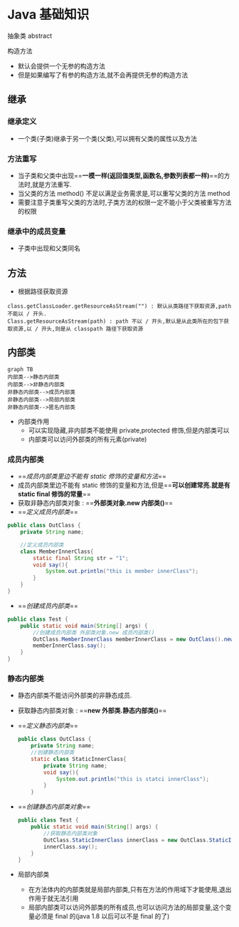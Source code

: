 # Java 基础知识
抽象类 abstract

构造方法
- 默认会提供一个无参的构造方法
- 但是如果编写了有参的构造方法,就不会再提供无参的构造方法

## 继承
### 继承定义
- 一个类(子类)继承于另一个类(父类),可以拥有父类的属性以及方法

### 方法重写
- 当子类和父类中出现==**一模一样(返回值类型,函数名,参数列表都一样)**==的方法时,就是方法重写.
- 当父类的方法 method() 不足以满足业务需求是,可以重写父类的方法 method
- 需要注意子类重写父类的方法时,子类方法的权限一定不能小于父类被重写方法的权限

### 继承中的成员变量
- 子类中出现和父类同名




## 方法
- 根据路径获取资源
    
```properties
class.getClassLoader.getResourceAsStream("") : 默认从类路径下获取资源,path不能以 / 开头.
Class.getResourceAsStream(path) : path 不以 / 开头,默认是从此类所在的包下获取资源,以 / 开头,则是从 classpath 路径下获取资源
```

## 内部类

```mermaid
graph TB
内部类-->静态内部类
内部类-->非静态内部类
非静态内部类-->成员内部类
非静态内部类-->局部内部类
非静态内部类-->匿名内部类
```

- 内部类作用
    - 可以实现隐藏,非内部类不能使用 private,protected 修饰,但是内部类可以
    - 内部类可以访问外部类的所有元素(private)

###  成员内部类
- ==*成员内部类里边不能有 static 修饰的变量和方法*==
- 成员内部类里边不能有 static 修饰的变量和方法,但是==**可以创建常亮.就是有 static final 修饰的常量**==
- 获取非静态内部类对象 : ==**外部类对象.new 内部类()**==
- ==*定义成员内部类*==

```java
public class OutClass {
    private String name;

    //定义成员内部类
    class MemberInnerClass{
        static final String str = "1";
        void say(){
            System.out.println("this is member innerClass");
        }
    }
}
```

- ==*创建成员内部类*==

```java
public class Test {
    public static void main(String[] args) {
        //创建成员内部类 外部类对象.new 成员内部类()
        OutClass.MemberInnerClass memberInnerClass = new OutClass().new MemberInnerClass();
        memberInnerClass.say();
    }
}
```

### 静态内部类
- 静态内部类不能访问外部类的非静态成员.
- 获取静态内部类对象 : ==**new 外部类.静态内部类()**==
- ==*定义静态内部类*==

    ```java
    public class OutClass {
        private String name;
        //创建静态内部类
        static class StaticInnerClass{
            private String name;
            void say(){
                System.out.println("this is statci innerClass");
            }
        }
    ```

- ==*创建静态内部类对象*==

    ```java
    public class Test {
        public static void main(String[] args) {
            //获取静态内部类对象
            OutClass.StaticInnerClass innerClass = new OutClass.StaticInnerClass();
            innerClass.say();
        }
    }
    ```

- 局部内部类
    - 在方法体内的内部类就是局部内部类,只有在方法的作用域下才能使用,退出作用于就无法引用
    - 局部内部类可以访问外部类的所有成员,也可以访问方法的局部变量,这个变量必须是 final 的(java 1.8 以后可以不是 final 的了)